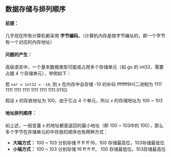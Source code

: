 ## 数据存储与排列顺序

#### 前提：

几乎现在所有计算机都采用 **字节编码**。（计算机内存是按字节编址的，即一个字节有一个对应的内存地址）

#### 问题的产生：

高级语言中，一个基本数据类型可能或占用多个存储单元（如 go 的 int32，需要占据 4 个存储单元），举例如下：

若  `var x int32 = -10`, 则 x 在内存中会存储 -10 的补码 fffffff6H(二进制为 1111 1111 1111 1111 1111 1111 1111 0110)

假设 x 的存放地址为 100，由于它占 4 个单元，所以 x 的存储地址为 100 ~ 103

#### 地址排列顺序：

如上述，一般变量 x 的地址都是返回的最小地址（即 100 ~ 103中的 100），那么多个字节在存储单元的中存放的顺序也有两种方式：

+ **大端方式：** 100 ~ 103 分别存储 ff  ff  ff  f6，100 存储最高位，103存储最低位  
+ **小端方式：** 100 ~ 103 分别存储 f6 ff  ff  ff， 100 存储最低位，103存储最高位



